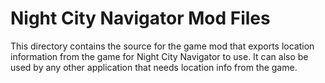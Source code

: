 # Night City Navigator Mod Files

This directory contains the source for the game mod that exports location information from the game for Night City Navigator to use.
It can also be used by any other application that needs location info from the game.
